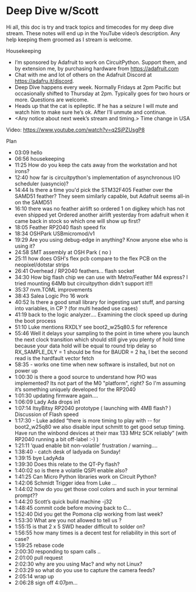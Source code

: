 # Deep Dive w/Scott


Hi all, this doc is try and track topics and timecodes for my deep dive stream. These notes will end up in the YouTube video’s description. Any help keeping them groomed as I stream is welcome.


Housekeeping
* I’m sponsored by Adafruit to work on CircuitPython. Support them, and by extension me, by purchasing hardware from https://adafruit.com
* Chat with me and lot of others on the Adafruit Discord at https://adafru.it/discord.
* Deep Dive happens every week. Normally Fridays at 2pm Pacific but occasionally shifted to Thursday at 2pm. Typically goes for two hours or more. Questions are welcome.
* Heads up that the cat is epileptic. If he has a seizure I will mute and watch him to make sure he’s ok. After I’ll unmute and continue.
* <Any notice about next week’s stream and timing.> Time change in USA


Video: https://www.youtube.com/watch?v=q2SjPZUsgP8


Plan
* 03:09 hello 
* 06:56 housekeeping
* 11:25 How do you keep the cats away from the workstation and hot irons?
* 12:40 how far is circuitpython's implementation of asynchronous I/O scheduler (uasyncio)?
* 14:44 Is there a time you'd pick the STM32F405 Feather over the SAMD51 feather? They seem similarly capable, but Adafruit seems all-in on the SAMD51
* 16:10 there was no feather airlift so ordered 1 on digikey which has not even shipped yet  Ordered another airlift yesterday from adafruit when it came back in stock so which one will show up first?
* 18:05 Feather RP2040 flash speed fix
* 18:34 OSHPark  USBmicromod/v1
* 19:29 Are you using debug-edge in anything? Know anyone else who is using it?
* 24:58 SMT assembly at OSH Park ( no )
* 25:11 how does OSH's flex pcb compare to the flex PCB on the neopixel/dotstar strips
* 26:41 Overhead / RP2040 feathers… flash socket
* 34:30 How big flash chip we can use with Metro/Feather M4 express? I tried mounting 64Mb but circuitpython didn't support it!!!
* 35:37 nvm.TOML improvements
* 38:43 Salea Logic Pro 16 work
* 40:52 Is there a good small library for ingesting uart stuff, and parsing into variables, in CP ? (for multi headed use cases)
* 41:19 back to the logic analyzer…. Examining the clock speed up during the boot process
* 51:10 Luke mentions RXDLY  see boot2_w25q80.S for reference
* 55:46 Well it delays your sampling to the point in time where you launch the next clock transition
which should still give you plenty of hold time
because your data hold will be equal to round trip delay
​so RX_SAMPLE_DLY = 1 should be fine for BAUDR = 2
ha, I bet the second read is the hardfault vector fetch
* 58:35 - works one time when new software is installed, but not on power up
* 1:00:30 is there a good source to understand how PIO was implemented? Its not part of the M0 "platform", right? So I'm assuming it’s something uniquely developed for the RP2040
* 1:01:30 updating firmware again….
* 1:06:09 Lady Ada drops in1
* 1:07:14 ItsyBitsy RP2040 prototype ( launching with 4MB flash? )
Discussion of Flash speed
* 1:17:30 - Luke added “there is more timing to play with -- for boot2_w25q80 we also disable input schmitt to get good setup timing. Have run the winbond devices at their max 133 MHz SCK reliably” ​(with RP2040 running a bit off-label :-)  )
* 1:21:11 ‘quad enable bit non-volatile’ frustration / warning….
* 1:38:40 - catch desk of ladyada on Sunday!
* 1:39:15 bye LadyAda
* 1:39:30 Does this relate to the QT-Py flash?
* 1:40:02 so is there a volatile QSPI enable also?
* 1:41:25 Can Micro Python libraries work on Circuit Python?
* 1:42:06 Schmidt Trigger idea from Luke …
* 1:44:02 how do you get those cool colors and such in your terminal prompt??
* 1:44:20 Scott’s quick build machine -j32 
* 1:48:45 commit code before moving back to C…
* 1:52:40 Did you get the Pomona clip working from last week?
* 1:53:30 What are you not allowed to tell us ?
* 1:55:15 ​is that 2 x 5 SWD header difficult to solder on?
* 1:56:55 how many times is a decent test for reliability in this sort of case?
* 1:59:25 rebase code 
* 2:00:30 responding to spam calls .. 
* 2:01:00 pull request
* 2:02:30 why are you using Mac? and why not Linux?
* 2:03:29 so what do you use to capture the camera feeds?
* 2:05:14 wrap up
* 2:06:28 sign off 4:07pm...
